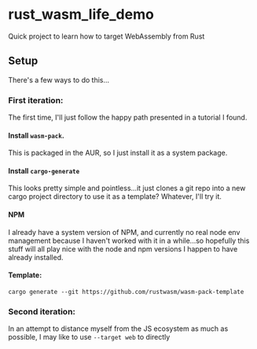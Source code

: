 # rust_wasm_life_demo
Quick project to learn how to target WebAssembly from Rust

## Setup
There's a few ways to do this... 

### First iteration:
The first time, I'll just follow the happy path presented in a tutorial I found.

#### Install `wasm-pack`.  
This is packaged in the AUR, so I just install it as a 
system package.

#### Install `cargo-generate`
This looks pretty simple and pointless...it just clones a git repo into a new
cargo project directory to use it as a template?  Whatever, I'll try it.

#### NPM
I already have a system version of NPM, and currently no real node env management
because I haven't worked with it in a while...so hopefully this stuff will all
play nice with the node and npm versions I happen to have already installed.

#### Template:
`cargo generate --git https://github.com/rustwasm/wasm-pack-template`

### Second iteration:
In an attempt to distance myself from the JS ecosystem as much as possible,
I may like to use `--target web` to directly 